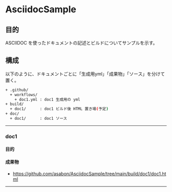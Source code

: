 # AsciidocSample

## 目的

ASCIIDOC を使ったドキュメントの記述とビルドについてサンプルを示す。

## 構成

以下のように、ドキュメントごとに「生成用yml」「成果物」「ソース」を分けて置く。

```sh
+ .github/
  + workflows/
    + doc1.yml : doc1 生成用の yml
+ build/
  + doc1/      : doc1 ビルド後 HTML 置き場(予定)
+ doc/
  + doc1/      : doc1 ソース
```

---

### doc1

#### 目的

#### 成果物

* https://github.com/asabon/AsciidocSample/tree/main/build/doc1/doc1.html

---
